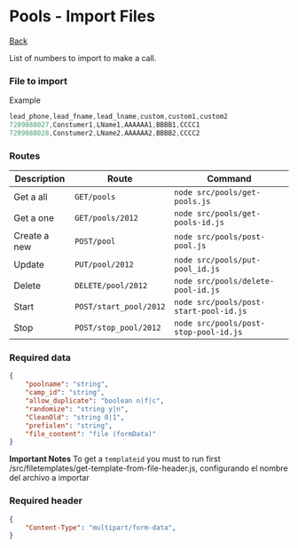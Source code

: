 # Pools - Import Files
[Back](../README.MD#menu)

List of numbers to import to make a call. 
### File to import 
Example
```c
lead_phone,lead_fname,lead_lname,custom,custom1,custom2
7209888027,Constumer1,LName1,AAAAAA1,BBBB1,CCCC1
7209888028,Constumer2,LName2,AAAAAA2,BBBB2,CCCC2
```

### Routes
| Description | Route | Command
|-------------|-------|---------|
|Get a all |`GET/pools`|`node src/pools/get-pools.js`|
|Get a one |`GET/pools/2012`|`node src/pools/get-pools-id.js`| 
|Create a new |`POST/pool`|`node src/pools/post-pool.js`|  
|Update|`PUT/pool/2012`|`node src/pools/put-pool_id.js`|
|Delete | `DELETE/pool/2012` | `node src/pools/delete-pool-id.js` |
|Start | `POST/start_pool/2012` | `node src/pools/post-start-pool-id.js` |
|Stop| `POST/stop_pool/2012` | `node src/pools/post-stop-pool-id.js` |

### Required data

```json
{
    "poolname": "string",
    "camp_id": "string",
    "allow_duplicate": "boolean n|f|c",
    "randomize": "string y|n",
    "CleanOld": "string 0|1",
    "prefixlen": "string",
    "file_content": "file (formData)"
}
```
**Important Notes** 
To get a `templateid` you must to run first /src/filetemplates/get-template-from-file-header.js, configurando el nombre del archivo a importar
### Required header
```json
{
    "Content-Type": "multipart/form-data",
}
```
